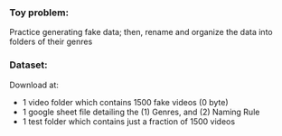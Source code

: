 ### Toy problem: 
Practice generating fake data; then, rename and organize the data into folders of their genres

### Dataset: 
Download at: 
- 1 video folder which contains 1500 fake videos (0 byte)
- 1 google sheet file detailing the (1) Genres, and (2) Naming Rule
- 1 test folder which contains just a fraction of 1500 videos

